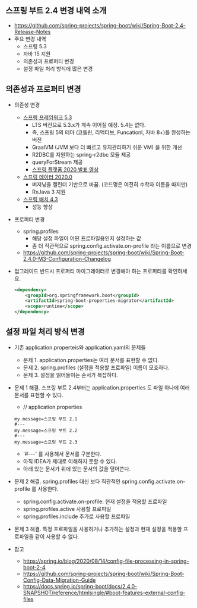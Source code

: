 ## 스프링 부트 2.4 변경 내역 소개
- https://github.com/spring-projects/spring-boot/wiki/Spring-Boot-2.4-Release-Notes
- 주요 변경 내역
    * 스프링 5.3
    * 자바 15 지원
    * 의존성과 프로퍼티 변경
    * 설정 파일 처리 방식에 많은 변경

## 의존성과 프로퍼티 변경
- 의존성 변경
  * [스프링 프레임워크 5.3](https://spring.io/blog/2020/06/25/first-spring-framework-5-3-milestone-released)
    * LTS 버전으로 5.3.x가 계속 이어질 예정. 5.4는 없다.
    * 즉, 스프링 5의 테마 (코틀린, 리액티브, Funcationl, 자바 8+)를 완성하는 버전
    * GraalVM (JVM 보다 더 빠르고 유지관리하기 쉬운 VM) 을 위한 개선
    * R2DBC를 지원하는 spring-r2dbc 모듈 제공
    * queryForStream 제공
    * [스프링 플랫폼 2020 발표 영상](https://www.youtube.com/watch?v=u0qrHua7s6M)
  * [스프링 데이터 2020.0](https://spring.io/blog/2020/06/25/first-milestone-of-spring-data-2020-0-available)
    * 버저닝을 캘린더 기반으로 바꿈. (코드명은 여전히 수학자 이름을 따지만)
    * RxJava 3 지원
  * [스프링 배치 4.3](https://spring.io/blog/2020/06/26/spring-batch-4-3-0-m1-is-released-now)
    * 성능 향상
- 프로퍼티 변경
  * spring.profiles
    * 해당 설정 파일이 어떤 프로파일용인지 설정하는 값
    * 좀 더 직관적으로 spring.config.activate.on-profile 라는 이름으로 변경
  * https://github.com/spring-projects/spring-boot/wiki/Spring-Boot-2.4.0-M3-Configuration-Changelog
- 업그레이드 반드시 프로퍼티 마이그레이터로 변경해야 하는 프로퍼티를 확인하세요.

  ```xml
  <dependency>
      <groupId>org.springframework.boot</groupId>
      <artifactId>spring-boot-properties-migrator</artifactId>
      <scope>runtime</scope>
  </dependency>
  ```

## 설정 파일 처리 방식 변경
- 기존 application.properteis와 application.yaml의 문제들
  * 문제 1. application.properties는 여러 문서를 표현할 수 없다.
  * 문제 2. spring.profiles (설정을 적용할 프로파일) 이름이 모호하다.
  * 문제 3. 설정을 읽어들이는 순서가 복잡하다.
- 문제 1 해결. 스프링 부트 2.4부터는 application.properties 도 파일 하나에 여러 문서를 표현할 수 있다.
  * // application.properties
  
  ```properties
  my.message=스프링 부트 2.1
  #---
  my.message=스프링 부트 2.2
  #---
  my.message=스프링 부트 2.3
  ```

  * '#---' 를 사용해서 문서를 구분한다.
  * 아직 IDEA가 제대로 이해하지 못할 수 있다.
  * 아래 있는 문서가 위에 있는 문서의 값을 덮어쓴다.

- 문제 2 해결. spring.profiles 대신 보다 직관적인 spring.config.activate.on-profile 를 사용한다.
  * spring.config.activate.on-profile: 현재 설정을 적용할 프로파일
  * spring.profiles.active 사용할 프로파일
  * spring.profiles.include 추가로 사용할 프로파일
- 문제 3 해결. 특정 프로파일을 사용하거나 추가하는 설정과 현재 설정을 적용할 프로파일을 같이 사용할 수 없다.
- 참고
  * https://spring.io/blog/2020/08/14/config-file-processing-in-spring-boot-2-4
  * https://github.com/spring-projects/spring-boot/wiki/Spring-Boot-Config-Data-Migration-Guide
  * https://docs.spring.io/spring-boot/docs/2.4.0-SNAPSHOT/reference/htmlsingle/#boot-features-external-config-files